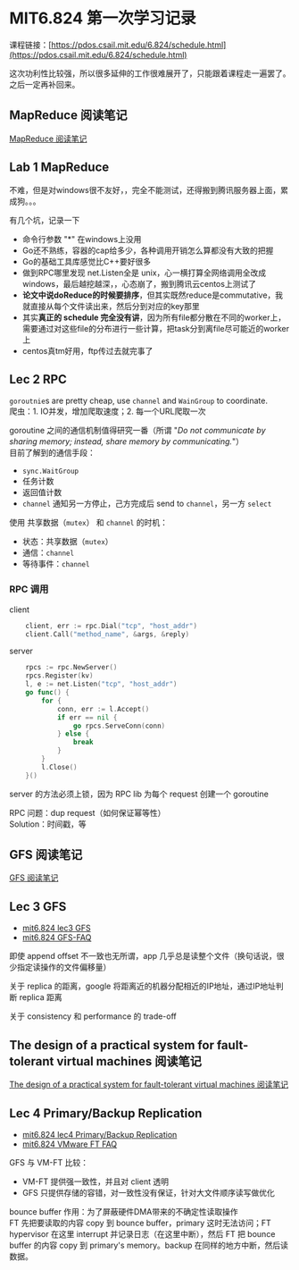 # MIT6.824 第一次学习记录

课程链接：[https://pdos.csail.mit.edu/6.824/schedule.html](https://pdos.csail.mit.edu/6.824/schedule.html)

这次功利性比较强，所以很多延伸的工作很难展开了，只能跟着课程走一遍罢了。   
之后一定再补回来。

## MapReduce 阅读笔记

[MapReduce 阅读笔记](https://github.com/rsy56640/paper-reading/tree/master/%E5%88%86%E5%B8%83%E5%BC%8F/MapReduce)

## Lab 1 MapReduce

不难，但是对windows很不友好，，完全不能测试，还得搬到腾讯服务器上面，累成狗。。。

有几个坑，记录一下

- 命令行参数 "*" 在windows上没用
- Go还不熟练，容器的cap给多少，各种调用开销怎么算都没有大致的把握
- Go的基础工具库感觉比C++要好很多
- 做到RPC哪里发现 net.Listen全是 unix，心一横打算全网络调用全改成windows，最后越挖越深，，心态崩了，搬到腾讯云centos上测试了
- **论文中说doReduce的时候要排序**，但其实既然reduce是commutative，我就直接从每个文件读出来，然后分到对应的key那里
- 其实**真正的 schedule 完全没有讲**，因为所有file都分散在不同的worker上，需要通过对这些file的分布进行一些计算，把task分到离file尽可能近的worker上
- centos真tm好用，ftp传过去就完事了

## Lec 2 RPC

`goroutnie`s are pretty cheap, use `channel` and `WainGroup` to coordinate.   
爬虫：1. IO并发，增加爬取速度；2. 每一个URL爬取一次

goroutine 之间的通信机制值得研究一番（所谓 "*Do not communicate by sharing memory; instead, share memory by communicating.*"）   
目前了解到的通信手段：

- `sync.WaitGroup`
- 任务计数
- 返回值计数
- `channel` 通知另一方停止，己方完成后 send to `channel`，另一方 `select`

使用 共享数据（`mutex`） 和 `channel` 的时机：

- 状态：共享数据（`mutex`）
- 通信：`channel`
- 等待事件：`channel`

### RPC 调用

client

```go   
    client, err := rpc.Dial("tcp", "host_addr")
    client.Call("method_name", &args, &reply)
```

server

```go   
    rpcs := rpc.NewServer()
    rpcs.Register(kv)
    l, e := net.Listen("tcp", "host_addr")
    go func() {
        for {
            conn, err := l.Accept()
            if err == nil {
                go rpcs.ServeConn(conn)
            } else {
                break
            }
        }
        l.Close()
    }()
```

server 的方法必须上锁，因为 RPC lib 为每个 request 创建一个 goroutine

RPC 问题：dup request（如何保证幂等性）   
Solution：时间戳，等

## GFS 阅读笔记

[GFS 阅读笔记](https://github.com/rsy56640/paper-reading/tree/master/%E5%88%86%E5%B8%83%E5%BC%8F/GFS)

## Lec 3 GFS
- [mit6.824 lec3 GFS](https://pdos.csail.mit.edu/6.824/notes/l-gfs-short.txt)
- [mit6.824 GFS-FAQ](https://pdos.csail.mit.edu/6.824/papers/gfs-faq.txt)

即使 append offset 不一致也无所谓，app 几乎总是读整个文件（换句话说，很少指定读操作的文件偏移量）

关于 replica 的距离，google 将距离近的机器分配相近的IP地址，通过IP地址判断 replica 距离

关于 consistency 和 performance 的 trade-off

## The design of a practical system for fault-tolerant virtual machines 阅读笔记

[The design of a practical system for fault-tolerant virtual machines 阅读笔记](https://github.com/rsy56640/paper-reading/tree/master/%E5%88%86%E5%B8%83%E5%BC%8F/The%20design%20of%20a%20practical%20system%20for%20fault-tolerant%20virtual%20machines)

## Lec 4 Primary/Backup Replication

- [mit6.824 lec4 Primary/Backup Replication](https://pdos.csail.mit.edu/6.824/notes/l-vm-ft.txt)
- [mit6.824 VMware FT FAQ](https://pdos.csail.mit.edu/6.824/papers/vm-ft-faq.txt)

GFS 与 VM-FT 比较：

- VM-FT 提供强一致性，并且对 client 透明
- GFS 只提供存储的容错，对一致性没有保证，针对大文件顺序读写做优化

bounce buffer 作用：为了屏蔽硬件DMA带来的不确定性读取操作   
FT 先把要读取的内容 copy 到 bounce buffer，primary 这时无法访问；FT hypervisor 在这里 interrupt 并记录日志（在这里中断），然后 FT 把 bounce buffer 的内容 copy 到 primary's memory。backup 在同样的地方中断，然后读数据。

## 

